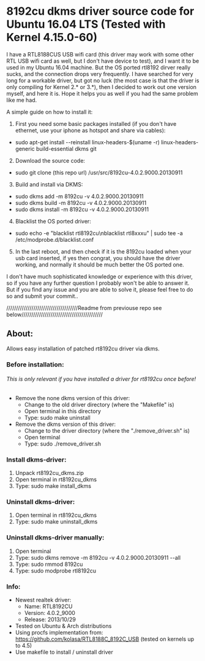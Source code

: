 # 8192cu dkms driver source code for Ubuntu 16.04 LTS (Tested with Kernel 4.15.0-60)

I have a RTL8188CUS USB wifi card (this driver may work with some other RTL USB wifi card as well, but I don't have device to test), and I want it to be used in my Ubuntu 16.04 machine. But the OS ported rtl8192 dirver really sucks, and the connection drops very frequently. I have searched for very long for a workable driver, but got no luck (the most case is that the driver is only compiling for Kernel 2.* or 3.*), then I decided to work out one version myself, and here it is. Hope it helps you as well if you had the same problem like me had.

A simple guide on how to install it:

1. First you need some basic packages installed (if you don't have ethernet, use your iphone as hotspot and share via cables):
  - sudo apt-get install --reinstall linux-headers-$(uname -r) linux-headers-generic build-essential dkms git

2. Download the source code:
  - sudo git clone (this repo url) /usr/src/8192cu-4.0.2.9000.20130911
 
3. Build and install via DKMS:
  - sudo dkms add -m 8192cu -v 4.0.2.9000.20130911
  - sudo dkms build -m 8192cu -v 4.0.2.9000.20130911
  - sudo dkms install -m 8192cu -v 4.0.2.9000.20130911

4. Blacklist the OS ported driver:
  - sudo echo -e "blacklist rtl8192cu\nblacklist rtl8xxxu" | sudo tee -a /etc/modprobe.d/blacklist.conf 

5. In the last reboot, and then check if it is the 8192cu loaded when your usb card inserted, if yes then congrat, you should have the driver working, and normally it should be much better the OS ported one.


I don't have much sophisticated knowledge or experience with this driver, so if you have any further question I probably won't be able to answer it. But if you find any issue and you are able to solve it, please feel free to do so and submit your commit..


/////////////////////////////////////Readme from previouse repo see below//////////////////////////////////////////

## About:
Allows easy installation of patched rt8192cu driver via dkms.

### Before installation:
###### This is only relevant if you have installed a driver for rt8192cu once before!
- Remove the none dkms version of this driver:
  - Change to the old driver directory (where the "Makefile" is)
  - Open terminal in this directory
  - Type: sudo make uninstall
- Remove the dkms version of this driver:
  - Change to the driver directory (where the "./remove_driver.sh" is)
  - Open terminal
  - Type: sudo ./remove_driver.sh

### Install dkms-driver:
1. Unpack rt8192cu_dkms.zip
2. Open terminal in rt8192cu_dkms
3. Type: sudo make install_dkms

### Uninstall dkms-driver:
1. Open terminal in rt8192cu_dkms
2. Type: sudo make uninstall_dkms

### Uninstall dkms-driver manually:
1. Open terminal
2. Type: sudo dkms remove -m 8192cu -v 4.0.2.9000.20130911 --all
4. Type: sudo rmmod 8192cu
5. Type: sudo modprobe rtl8192cu

### Info:
- Newest realtek driver:
  - Name: RTL8192CU
  - Version: 4.0.2_9000
  - Release: 2013/10/29
- Tested on Ubuntu & Arch distributions
- Using procfs implementation from: https://github.com/kolasa/RTL8188C_8192C_USB (tested on kernels up to 4.5)
- Use makefile to install / uninstall driver
